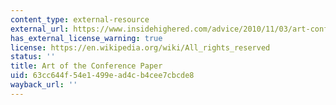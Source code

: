 ```yaml
---
content_type: external-resource
external_url: https://www.insidehighered.com/advice/2010/11/03/art-conference-paper
has_external_license_warning: true
license: https://en.wikipedia.org/wiki/All_rights_reserved
status: ''
title: Art of the Conference Paper
uid: 63cc644f-54e1-499e-ad4c-b4cee7cbcde8
wayback_url: ''
---
```

